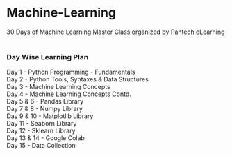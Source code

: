 # Machine-Learning
30 Days of Machine Learning Master Class organized by Pantech eLearning
<br><br>
### Day Wise Learning Plan
Day 1 - Python Programming - Fundamentals<br>
Day 2 - Python Tools, Syntaxes & Data Structures<br>
Day 3 - Machine Learning Concepts<br>
Day 4 - Machine Learning Concepts Contd.<br>
Day 5 & 6 - Pandas Library<br>
Day 7 & 8 - Numpy Library<br>
Day 9 & 10 - Matplotlib Library<br>
Day 11 - Seaborn Library<br>
Day 12 - Sklearn Library<br>
Day 13 & 14 - Google Colab<br>
Day 15 - Data Collection<br>
